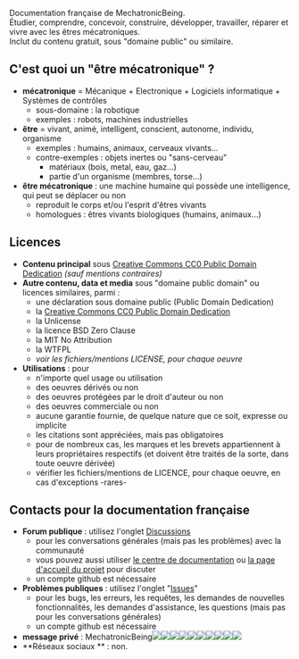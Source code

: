 Documentation française de MechatronicBeing.  
Étudier, comprendre, concevoir, construire, développer, travailler, réparer et vivre avec les êtres mécatroniques.  
Inclut du contenu gratuit, sous "domaine public" ou similaire.  

## C'est quoi un "être mécatronique" ?
- **mécatronique** = Mécanique + Electronique + Logiciels informatique  + Systèmes de contrôles
  - sous-domaine : la robotique
  - exemples : robots, machines industrielles
- **être** = vivant, animé, intelligent, conscient, autonome, individu, organisme
  - exemples : humains, animaux, cerveaux vivants...
  - contre-exemples : objets inertes ou "sans-cerveau"
    - matériaux (bois, metal, eau, gaz...)
    - partie d'un organisme (membres, torse...)
- **être mécatronique** : une machine humaine qui possède une intelligence, qui peut se déplacer ou non
  - reproduit le corps et/ou l'esprit d'êtres vivants
  - homologues : êtres vivants biologiques (humains, animaux...)

## Licences
- **Contenu principal** sous [Creative Commons CC0 Public Domain Dedication](LICENSE) *(sauf mentions contraires)*
- **Autre contenu, data et media** sous "domaine public domain" ou licences similaires, parmi :
  - une déclaration sous domaine public (Public Domain Dedication)
  - la [Creative Commons CC0 Public Domain Dedication](LICENSE)
  - la Unlicense
  - la licence BSD Zero Clause
  - la MIT No Attribution
  - la WTFPL
  - *voir les fichiers/mentions LICENSE, pour chaque oeuvre*
- **Utilisations** : pour
  - n'importe quel usage ou utilisation
  - des oeuvres dérivés ou non
  - des oeuvres protégées par le droit d'auteur ou non
  - des oeuvres commerciale ou non
  - aucune garantie fournie, de quelque nature que ce soit, expresse ou implicite
  - les citations sont appréciées, mais pas obligatoires
  - pour de nombreux cas, les marques et les brevets appartiennent à leurs propriétaires respectifs (et doivent être traités de la sorte, dans toute oeuvre dérivée)
   - vérifier les fichiers/mentions de LICENCE, pour chaque oeuvre, en cas d'exceptions -rares-

## Contacts pour la documentation française
- **Forum publique** : utilisez l'onglet [Discussions](https://github.com/MechatronicBeing/docs-fr/discussions)
  - pour les conversations générales (mais pas les problèmes) avec la communauté
  - vous pouvez aussi utiliser [le centre de documentation](https://github.com/MechatronicBeing/docs/discussions/) ou [la page d'accueil du projet](https://github.com/MechatronicBeing/MechatronicBeing.github.io/discussions/) pour discuter
  - un compte github est nécessaire
- **Problèmes publiques** : utilisez l'onglet "[Issues](https://github.com/MechatronicBeing/docs-fr/issues)"
  - pour les bugs, les erreurs, les requêtes, les demandes de nouvelles fonctionnalités, les demandes d'assistance, les questions (mais pas pour les conversations générales)
  - un compte github est nécessaire
- **message privé** : MechatronicBeing![](https://raw.githubusercontent.com/MechatronicBeing/MechatronicBeing.github.io/main/images/symbols/other/atsign.png)![](https://raw.githubusercontent.com/MechatronicBeing/MechatronicBeing.github.io/main/images/symbols/bf/g.png)![](https://raw.githubusercontent.com/MechatronicBeing/MechatronicBeing.github.io/main/images/symbols/bf/m.png)![](https://raw.githubusercontent.com/MechatronicBeing/MechatronicBeing.github.io/main/images/symbols/bf/a.png)![](https://raw.githubusercontent.com/MechatronicBeing/MechatronicBeing.github.io/main/images/symbols/bf/i.png)![](https://raw.githubusercontent.com/MechatronicBeing/MechatronicBeing.github.io/main/images/symbols/bf/l.png)![](https://raw.githubusercontent.com/MechatronicBeing/MechatronicBeing.github.io/main/images/symbols/other/centerdot.png)![](https://raw.githubusercontent.com/MechatronicBeing/MechatronicBeing.github.io/main/images/symbols/bf/c.png)![](https://raw.githubusercontent.com/MechatronicBeing/MechatronicBeing.github.io/main/images/symbols/bf/o.png)![](https://raw.githubusercontent.com/MechatronicBeing/MechatronicBeing.github.io/main/images/symbols/bf/m.png)
- **Réseaux sociaux ** : non. 
